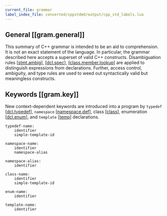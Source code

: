```yaml
---
current_file: grammar
label_index_file: converted/cppstdmd/output/cpp_std_labels.lua
---
```


## General <a id="gram.general">[[gram.general]]</a>

This summary of C++ grammar is intended to be an aid to comprehension.
It is not an exact statement of the language. In particular, the grammar
described here accepts a superset of valid C++ constructs.
Disambiguation rules
[[stmt.ambig]], [[dcl.spec]], [[class.member.lookup]] are applied to
distinguish expressions from declarations. Further, access control,
ambiguity, and type rules are used to weed out syntactically valid but
meaningless constructs.

## Keywords <a id="gram.key">[[gram.key]]</a>

New context-dependent keywords are introduced into a program by
`typedef` [[dcl.typedef]], `namespace` [[namespace.def]], class
[[class]], enumeration [[dcl.enum]], and `template` [[temp]]
declarations.

``` bnf
typedef-name:
    identifier
    simple-template-id
```

``` bnf
namespace-name:
    identifier
    namespace-alias
```

``` bnf
namespace-alias:
    identifier
```

``` bnf
class-name:
    identifier
    simple-template-id
```

``` bnf
enum-name:
    identifier
```

``` bnf
template-name:
    identifier
```

<!-- Link reference definitions -->
[class]: class.md#class
[class.member.lookup]: basic.md#class.member.lookup
[dcl.enum]: dcl.md#dcl.enum
[dcl.spec]: dcl.md#dcl.spec
[dcl.typedef]: dcl.md#dcl.typedef
[namespace.def]: dcl.md#namespace.def
[stmt.ambig]: stmt.md#stmt.ambig
[temp]: temp.md#temp
